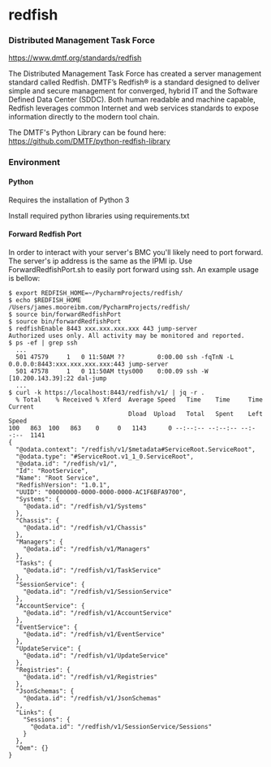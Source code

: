 # redfish
### Distributed Management Task Force

https://www.dmtf.org/standards/redfish

The Distributed Management Task Force has created a server management standard called Redfish. 
DMTF’s Redfish® is a standard designed to deliver simple and secure management for converged, 
hybrid IT and the Software Defined Data Center (SDDC). Both human readable and machine capable, 
Redfish leverages common Internet and web services standards to expose information directly to 
the modern tool chain.

The DMTF's Python Library can be found here:
https://github.com/DMTF/python-redfish-library

### Environment

#### Python

Requires the installation of Python 3

Install required python libraries using requirements.txt

#### Forward Redfish Port

In order to interact with your server's BMC you'll likely need to port forward.  The server's ip 
address is the same as the IPMI ip.  Use ForwardRedfishPort.sh to easily port forward using ssh.
An example usage is bellow:

```
$ export REDFISH_HOME=~/PycharmProjects/redfish/
$ echo $REDFISH_HOME 
/Users/james.mooreibm.com/PycharmProjects/redfish/
$ source bin/forwardRedfishPort
$ source bin/forwardRedfishPort 
$ redfishEnable 8443 xxx.xxx.xxx.xxx 443 jump-server
Authorized uses only. All activity may be monitored and reported.
$ ps -ef | grep ssh
  ...
  501 47579     1   0 11:50AM ??         0:00.00 ssh -fqTnN -L 0.0.0.0:8443:xxx.xxx.xxx.xxx:443 jump-server
  501 47578     1   0 11:50AM ttys000    0:00.09 ssh -W [10.200.143.39]:22 dal-jump
  ...
$ curl -k https://localhost:8443/redfish/v1/ | jq -r .
  % Total    % Received % Xferd  Average Speed   Time    Time     Time  Current
                                 Dload  Upload   Total   Spent    Left  Speed
100   863  100   863    0     0   1143      0 --:--:-- --:--:-- --:--:--  1141
{
  "@odata.context": "/redfish/v1/$metadata#ServiceRoot.ServiceRoot",
  "@odata.type": "#ServiceRoot.v1_1_0.ServiceRoot",
  "@odata.id": "/redfish/v1/",
  "Id": "RootService",
  "Name": "Root Service",
  "RedfishVersion": "1.0.1",
  "UUID": "00000000-0000-0000-0000-AC1F6BFA9700",
  "Systems": {
    "@odata.id": "/redfish/v1/Systems"
  },
  "Chassis": {
    "@odata.id": "/redfish/v1/Chassis"
  },
  "Managers": {
    "@odata.id": "/redfish/v1/Managers"
  },
  "Tasks": {
    "@odata.id": "/redfish/v1/TaskService"
  },
  "SessionService": {
    "@odata.id": "/redfish/v1/SessionService"
  },
  "AccountService": {
    "@odata.id": "/redfish/v1/AccountService"
  },
  "EventService": {
    "@odata.id": "/redfish/v1/EventService"
  },
  "UpdateService": {
    "@odata.id": "/redfish/v1/UpdateService"
  },
  "Registries": {
    "@odata.id": "/redfish/v1/Registries"
  },
  "JsonSchemas": {
    "@odata.id": "/redfish/v1/JsonSchemas"
  },
  "Links": {
    "Sessions": {
      "@odata.id": "/redfish/v1/SessionService/Sessions"
    }
  },
  "Oem": {}
}
```
  
